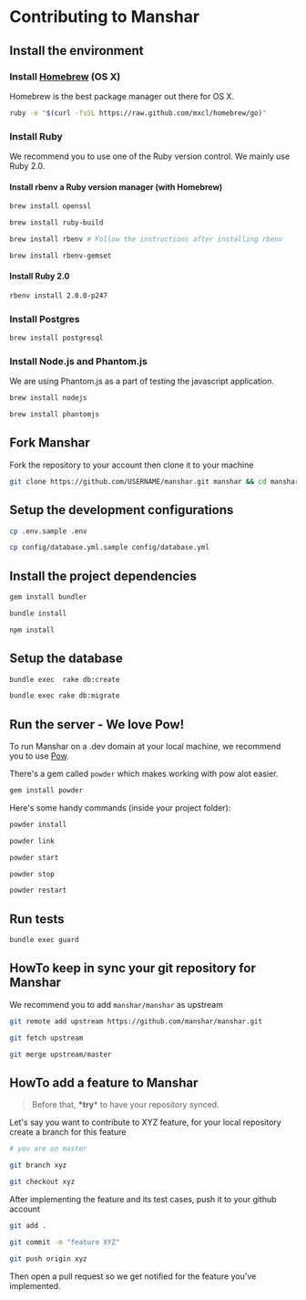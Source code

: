 # Contributing to Manshar

## Install the environment

### Install [Homebrew](http://brew.sh/) (OS X)

Homebrew is the best package manager out there for OS X.

```sh
ruby -e "$(curl -fsSL https://raw.github.com/mxcl/homebrew/go)"
```

### Install Ruby

We recommend you to use one of the Ruby version control. We mainly use Ruby 2.0.

#### Install rbenv a Ruby version manager (with Homebrew)

```sh
brew install openssl

brew install ruby-build

brew install rbenv # Follow the instructions after installing rbenv

brew install rbenv-gemset
```

#### Install Ruby 2.0

```sh
rbenv install 2.0.0-p247
```

### Install Postgres

```sh
brew install postgresql
```

### Install Node.js and Phantom.js

We are using Phantom.js as a part of testing the javascript application.

```sh
brew install nodejs

brew install phantomjs
```

## Fork Manshar

Fork the repository to your account then clone it to your machine

```sh
git clone https://github.com/USERNAME/manshar.git manshar && cd manshar
```

## Setup the development configurations

```sh
cp .env.sample .env

cp config/database.yml.sample config/database.yml
```

## Install the project dependencies

```sh
gem install bundler

bundle install

npm install
```

## Setup the database

```sh
bundle exec  rake db:create

bundle exec rake db:migrate
```

## Run the server - We love Pow!

To run Manshar on a .dev domain at your local machine, we recommend you to use [Pow](http://pow.cx).

There's a gem called `powder` which makes working with pow alot easier.

```sh
gem install powder
```

Here's some handy commands (inside your project folder):

```sh
powder install

powder link

powder start

powder stop

powder restart
```

## Run tests

```sh
bundle exec guard
```

## HowTo keep in sync your git repository for Manshar

We recommend you to add `manshar/manshar` as upstream

```sh
git remote add upstream https://github.com/manshar/manshar.git

git fetch upstream

git merge upstream/master
```

## HowTo add a feature to Manshar

> Before that, **\*try*** to have your repository synced.

Let's say you want to contribute to XYZ feature, for your local repository create a branch for this feature

```sh
# you are on master

git branch xyz

git checkout xyz
```

After implementing the feature and its test cases, push it to your github account

```sh
git add .

git commit -m "feature XYZ"

git push origin xyz
```

Then open a pull request so we get notified for the feature you've implemented.
